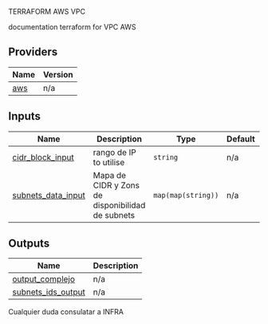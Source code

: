 TERRAFORM AWS VPC

documentation terraform for VPC AWS

## Providers

| Name | Version |
|------|---------|
| <a name="provider_aws"></a> [aws](#provider\_aws) | n/a |

## Inputs

| Name | Description | Type | Default | Required |
|------|-------------|------|---------|:--------:|
| <a name="input_cidr_block_input"></a> [cidr\_block\_input](#input\_cidr\_block\_input) | rango de IP to utilise | `string` | n/a | yes |
| <a name="input_subnets_data_input"></a> [subnets\_data\_input](#input\_subnets\_data\_input) | Mapa de CIDR y Zons de disponibilidad de subnets | `map(map(string))` | n/a | yes |

## Outputs

| Name | Description |
|------|-------------|
| <a name="output_output_complejo"></a> [output\_complejo](#output\_output\_complejo) | n/a |
| <a name="output_subnets_ids_output"></a> [subnets\_ids\_output](#output\_subnets\_ids\_output) | n/a |

Cualquier duda consulatar a INFRA
